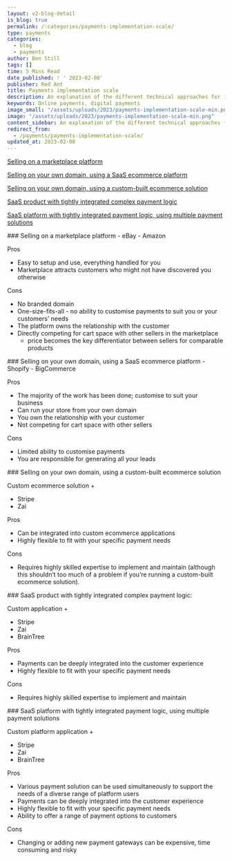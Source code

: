 ```yaml
---
layout: v2-blog-detail
is_blog: true
permalink: /:categories/payments-implementation-scale/
type: payments
categories:
  - blog
  - payments
author: Ben Still
tags: []
time: 5 Mins Read
date_published: ! ' 2023-02-08'
publisher: Red Ant
title: Payments implementation scale
description: An explanation of the different technical approaches for implementing online payments, from a simple shop on eBay through to a more scalable and custom technical platform.
keywords: Online payments, digital payments
image_small: "/assets/uploads/2023/payments-implementation-scale-min.png"
image: "/assets/uploads/2023/payments-implementation-scale-min.png"
content_sidebar: An explanation of the different technical approaches for implementing online payments, from a simple shop on eBay through to a more scalable and custom technical platform.
redirect_from:
  - /payments/payments-implementation-scale/
updated_at: 2023-02-08
---
```


[Selling on a marketplace platform](#selling-on-a-marketplace-platform)

[Selling on your own domain, using a SaaS ecommerce platform](#using-a-saas-ecomerce-platform)

[Selling on your own domain, using a custom-built ecommerce solution](#using-a-custom-built-ecommerce-solution)

[SaaS product with tightly integrated complex payment logic](#saas-product-complex-payment-logic)

[SaaS platform with tightly integrated payment logic, using multiple payment solutions](#saas-platform-multiple-payment-solutions)

<div id="selling-on-a-marketplace-platform"></div>
### Selling on a marketplace platform
- eBay
- Amazon

Pros
- Easy to setup and use, everything handled for you
- Marketplace attracts customers who might not have discovered you otherwise

Cons
- No branded domain
- One-size-fits-all - no ability to customise payments to suit you or your customers’ needs
- The platform owns the relationship with the customer
- Directly competing for cart space with other sellers in the marketplace
  - price becomes the key differentiator between sellers for comparable products

<div id="using-a-saas-ecomerce-platform"></div>
### Selling on your own domain, using a SaaS ecommerce platform
- Shopify
- BigCommerce

Pros
- The majority of the work has been done; customise to suit your business
- Can run your store from your own domain
- You own the relationship with your customer
- Not competing for cart space with other sellers

Cons
- Limited ability to customise payments
- You are responsible for generating all your leads

<div id="using-a-custom-built-ecommerce-solution"></div>
### Selling on your own domain, using a custom-built ecommerce solution

Custom ecommerce solution +
- Stripe
- Zai

Pros
- Can be integrated into custom ecommerce applications
- Highly flexible to fit with your specific payment needs

Cons
- Requires highly skilled expertise to implement and maintain (although this shouldn’t too much of a problem if you’re running a custom-built ecommerce solution).

<div id="saas-product-complex-payment-logic"></div>
### SaaS product with tightly integrated complex payment logic:

Custom application +
- Stripe
- Zai
- BrainTree

Pros
- Payments can be deeply integrated into the customer experience
- Highly flexible to fit with your specific payment needs

Cons
- Requires highly skilled expertise to implement and maintain

<div id="saas-platform-multiple-payment-solutions"></div>
### SaaS platform with tightly integrated payment logic, using multiple payment solutions

Custom platform application +
- Stripe
- Zai
- BrainTree

Pros
- Various payment solution can be used simultaneously to support the needs of a diverse range of platform users
- Payments can be deeply integrated into the customer experience
- Highly flexible to fit with your specific payment needs
- Ability to offer a range of payment options to customers

Cons
- Changing or adding new payment gateways can be expensive, time consuming and risky


